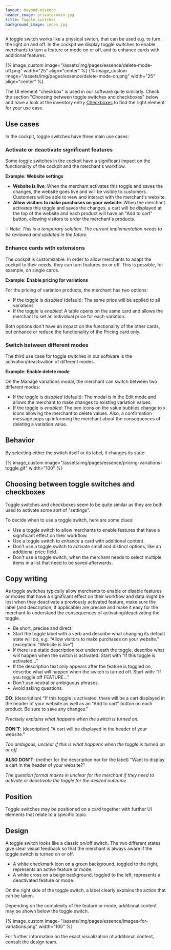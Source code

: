 ```yaml
---
layout: beyond-essence
header_image: private/main.jpg
title: Toggle switches
background_image: index.jpg
---
```

A toggle switch works like a physical switch, that can be used e.g. to turn the light on and off.
In the cockpit we display toggle switches to enable merchants to turn a feature or mode on or off, and to enhance cards with additional features.

{% image_custom image="/assets/img/pages/essence/delete-mode-off.png" width="25" align="center" %}
{% image_custom image="/assets/img/pages/essence/delete-mode-on.png" width="25" align="center" %}

The UI element "checkbox" is used in our software quite similarly.
Check the section "Choosing between toggle switches and checkboxes" below and have a look at the inventory entry [Checkboxes](/beyond-essence/inventory/checkboxes/) to find the right element for your use case.

## Use cases

In the cockpit, toggle switches have three main use cases:

### Activate or deactivate significant features

Some toggle switches in the cockpit have a significant impact on the functionality of the cockpit and the merchant's workflow.

**Example: Website settings**

* **Website is live**: 
When the merchant activates this toggle and saves the changes, the website goes live and will be visible to customers.
Customers will be able to view and interact with the merchant's website.
* **Allow visitors to make purchases on your website**: 
When the merchant activates this toggle and saves the changes, a cart will be displayed at the top of the website and each product will have an "Add to cart" button, allowing visitors to order the merchant's products.

💡 _Note: This is a temporary solution. The current implementation needs to be reviewed and updated in the future._

### Enhance cards with extensions

The cockpit is customizable.
In order to allow merchants to adapt the cockpit to their needs, they can turn features on or off.
This is possible, for example, on single cards.

**Example: Enable pricing for variations**

For the pricing of variation products, the merchant has two options:

* If the toggle is _disabled_ (default): The same price will be applied to all variations 
* If the toggle is _enabled_: A table opens on the same card and allows the merchant to set an individual price for each variation.

Both options don't have an impact on the functionality of the other cards, but enhance or reduce the functionality of the Pricing card only.

### Switch between different modes

The third use case for toggle switches in our software is the activation/deactivation of different modes.

**Example: Enable delete mode**

On the Manage variations modal, the merchant can switch between two different modes:

* If the toggle is _disabled_ (default): The modal is in the Edit mode and allows the merchant to make changes to existing variation values.
* If the toggle is _enabled_: The pen icons on the value bubbles change to x icons allowing the merchant to delete values.
Also, a confirmation message pops up informing the merchant about the consequences of deleting a variation value.

## Behavior

By selecting either the switch itself or its label, it changes its state:

{% image_custom image="/assets/img/pages/essence/pricing-variations-toggle.gif" width="100" %}

## Choosing between toggle switches and checkboxes

Toggle switches and checkboxes seem to be quite similar as they are both used to activate some sort of "settings".

To decide when to use a toggle switch, here are some clues:

* Use a toggle switch to allow merchants to enable features that have a significant effect on their workflow.
* Use a toggle switch to enhance a card with additional content.
* Don't use a toggle switch to activate small and distinct options, like an additional price field.
* Don't use a toggle switch, when the merchant needs to select multiple items in a list that need to be saved afterwards.

## Copy writing

As toggle switches typically allow merchants to enable or disable features or modes that have a significant effect on their workflow and data might be lost when they deactivate a previously activated feature, make sure the label (and description, if applicable) are precise and make it easy for the merchant to understand the consequences of activating/deactivating the toggle.

* Be short, precise and direct
* Start the toggle label with a verb and describe what changing its default state will do, e.g. “Allow visitors to make purchases on your website.” (exception: “Website is live”)
* If there is a static description text underneath the toggle, describe what will happen when the switch is activated.
Start with “If this toggle is activated…”
* If the description text only appears after the feature is toggled on, describe what will happen when the switch is turned off.
Start with: “If you toggle off FEATURE…”
* Don't use neutral or ambiguous phrases.
* Avoid asking questions.

**DO**: (description) "If this toggle is activated, there will be a cart displayed in the header of your website as well as an "Add to cart" button on each product.
Be sure to save any changes."

_Precisely explains what happens when the switch is turned on._

**DON'T**: (description) "A cart will be displayed in the header of your website."

_Too ambigous, unclear if this is what happens when the toggle is turned on or off._

**ALSO DON'T**: (neither for the description nor for the label) "Want to display a cart in the header of your website?"

_The question format makes in unclear for the merchant if they need to activate or deactivate the toggle for the desired outcome._

## Position

Toggle switches may be positioned on a card together with further UI elements that relate to a specific topic.

## Design

A toggle switch looks like a classic on/off switch.
The two different states give clear visual feedback so that the merchant is always aware if the toggle switch is turned on or off.

* A white checkmark icon on a green background, toggled to the right, represents an active feature or mode.
* A white cross on a beige background, toggled to the left, represents a deactivated feature or mode.

On the right side of the toggle switch, a label clearly explains the action that can be taken.

Depending on the complexity of the feature or mode, additional content may be shown below the toggle switch.

{% image_custom image="/assets/img/pages/essence/images-for-variations.png" width="100" %}

For further information on the exact visualization of additional content, consult the design team.
